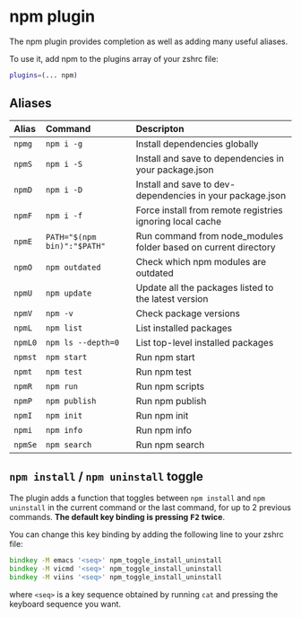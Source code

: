 # npm plugin

The npm plugin provides completion as well as adding many useful aliases.

To use it, add npm to the plugins array of your zshrc file:

```zsh
plugins=(... npm)
```

## Aliases

| Alias   | Command                      | Descripton                                                      |
|:------  |:-----------------------------|:----------------------------------------------------------------|
| `npmg`  | `npm i -g`                   | Install dependencies globally                                   |
| `npmS`  | `npm i -S`                   | Install and save to dependencies in your package.json           |
| `npmD`  | `npm i -D`                   | Install and save to dev-dependencies in your package.json       |
| `npmF`  | `npm i -f`                   | Force install from remote registries ignoring local cache       |
| `npmE`  | `PATH="$(npm bin)":"$PATH"`  | Run command from node_modules folder based on current directory |
| `npmO`  | `npm outdated`               | Check which npm modules are outdated                            |
| `npmU`  | `npm update`                 | Update all the packages listed to the latest version            |
| `npmV`  | `npm -v`                     | Check package versions                                          |
| `npmL`  | `npm list`                   | List installed packages                                         |
| `npmL0` | `npm ls --depth=0`           | List top-level installed packages                               |
| `npmst` | `npm start`                  | Run npm start                                                   |
| `npmt`  | `npm test`                   | Run npm test                                                    |
| `npmR`  | `npm run`                    | Run npm scripts                                                 |
| `npmP`  | `npm publish`                | Run npm publish                                                 |
| `npmI`  | `npm init`                   | Run npm init                                                    |
| `npmi`  | `npm info`                   | Run npm info                                                    |
| `npmSe` | `npm search`                 | Run npm search                                                  |

## `npm install` / `npm uninstall` toggle

The plugin adds a function that toggles between `npm install` and `npm uninstall` in
the current command or the last command, for up to 2 previous commands. **The default
key binding is pressing <kbd>F2</kbd> twice**.

You can change this key binding by adding the following line to your zshrc file:

```zsh
bindkey -M emacs '<seq>' npm_toggle_install_uninstall
bindkey -M vicmd '<seq>' npm_toggle_install_uninstall
bindkey -M viins '<seq>' npm_toggle_install_uninstall
```

where `<seq>` is a key sequence obtained by running `cat` and pressing the keyboard
sequence you want.

